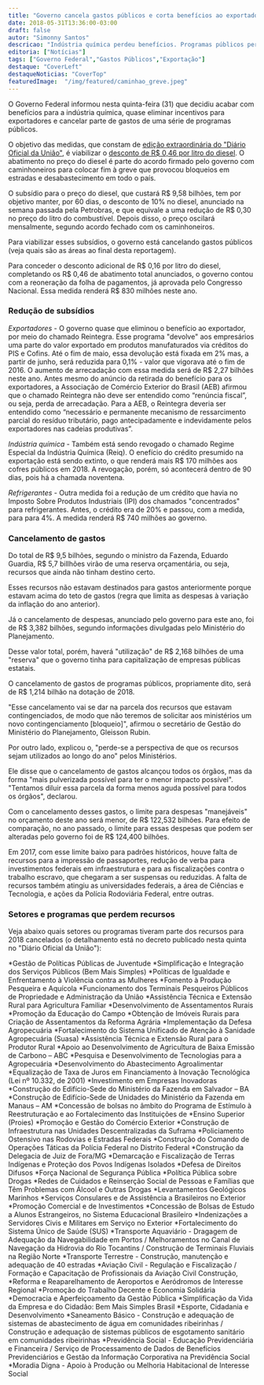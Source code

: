 ```yaml
---
title: "Governo cancela gastos públicos e corta benefícios ao exportador para viabilizar diesel mais barato"
date: 2018-05-31T13:36:00-03:00
draft: false
autor: "Simonny Santos"
descricao: "Indústria química perdeu benefícios. Programas públicos perderam parte dos recursos, como políticas para juventude, violência contra mulheres, políticas sobre drogas e fortalecimento do SUS."
editoria: ["Notícias"]
tags: ["Governo Federal","Gastos Públicos","Exportação"]
destaque: "CoverLeft"
destaqueNoticias: "CoverTop"
featuredImage:  "/img/featured/caminhao_greve.jpeg"
---
```


O Governo Federal informou nesta quinta-feira (31) que decidiu acabar com benefícios para a indústria química, quase eliminar incentivos para exportadores e cancelar parte de gastos de uma série de programas públicos.

O objetivo das medidas, que constam de [edição extraordinária do "Diário Oficial da União"](http://pesquisa.in.gov.br/imprensa/jsp/visualiza/index.jsp?jornal=600&pagina=1&data=30/05/2018&totalArquivos=96), é viabilizar o [desconto de R$ 0,46 por litro do diesel](https://g1.globo.com/economia/noticia/entenda-o-impacto-dos-r-95-bilhoes-das-medidas-anunciadas-pelo-governo-para-o-fim-da-greve-dos-caminhoneiros.ghtml). O abatimento no preço do diesel é parte do acordo firmado pelo governo com caminhoneiros para colocar fim à greve que provocou bloqueios em estradas e desabastecimento em todo o país.

O subsídio para o preço do diesel, que custará R$ 9,58 bilhões, tem por objetivo manter, por 60 dias, o desconto de 10% no diesel, anunciado na semana passada pela Petrobras, e que equivale a uma redução de R$ 0,30 no preço do litro do combustível. Depois disso, o preço oscilará mensalmente, segundo acordo fechado com os caminhoneiros.

Para viabilizar esses subsídios, o governo está cancelando gastos públicos (veja quais são as áreas ao final desta reportagem).

Para conceder o desconto adicional de R$ 0,16 por litro do diesel, completando os R$ 0,46 de abatimento total anunciados, o governo contou com a reoneração da folha de pagamentos, já aprovada pelo Congresso Nacional. Essa medida renderá R$ 830 milhões neste ano.

### Redução de subsídios

*Exportadores* - O governo quase que eliminou o benefício ao exportador, por meio do chamado Reintegra. Esse programa "devolve" aos empresários uma parte do valor exportado em produtos manufaturados via créditos do PIS e Cofins. Até o fim de maio, essa devolução está fixada em 2% mas, a partir de junho, será reduzida para 0,1% - valor que vigorava até o fim de 2016. O aumento de arrecadação com essa medida será de R$ 2,27 bilhões neste ano. Antes mesmo do anúncio da retirada do benefício para os exportadores, a Associação de Comércio Exterior do Brasil (AEB) afirmou que o chamado Reintegra não deve ser entendido como “renúncia fiscal”, ou seja, perda de arrecadação. Para a AEB, o Reintegra deveria ser entendido como “necessário e permanente mecanismo de ressarcimento parcial do resíduo tributário, pago antecipadamente e indevidamente pelos exportadores nas cadeias produtivas”.

*Indústria química* - Também está sendo revogado o chamado Regime Especial da Indústria Química (Reiq). O enefício do crédito presumido na exportação está sendo extinto, o que renderá mais R$ 170 milhões aos cofres públicos em 2018. A revogação, porém, só acontecerá dentro de 90 dias, pois há a chamada noventena.

*Refrigerantes* - Outra medida foi a redução de um crédito que havia no Imposto Sobre Produtos Industriais (IPI) dos chamados "concentrados" para refrigerantes. Antes, o crédito era de 20% e passou, com a medida, para para 4%. A medida renderá R$ 740 milhões ao governo.

### Cancelamento de gastos

Do total de R$ 9,5 bilhões, segundo o ministro da Fazenda, Eduardo Guardia, R$ 5,7 billhões virão de uma reserva orçamentária, ou seja, recursos que ainda não tinham destino certo.

Esses recursos não estavam destinados para gastos anteriormente porque estavam acima do teto de gastos (regra que limita as despesas à variação da inflação do ano anterior).

Já o cancelamento de despesas, anunciado pelo governo para este ano, foi de R$ 3,382 bilhões, segundo informações divulgadas pelo Ministério do Planejamento.

Desse valor total, porém, haverá "utilização" de R$ 2,168 bilhões de uma "reserva" que o governo tinha para capitalização de empresas públicas estatais.

O cancelamento de gastos de programas públicos, propriamente dito, será de R$ 1,214 bilhão na dotação de 2018.

"Esse cancelamento vai se dar na parcela dos recursos que estavam contingenciados, de modo que não teremos de solicitar aos ministérios um novo contingenciamento [bloqueio]", afirmou o secretário de Gestão do Ministério do Planejamento, Gleisson Rubin.

Por outro lado, explicou o, "perde-se a perspectiva de que os recursos sejam utilizados ao longo do ano" pelos Ministérios.

Ele disse que o cancelamento de gastos alcançou todos os órgãos, mas da forma "mais pulverizada possível para ter o menor impacto possível". "Tentamos diluir essa parcela da forma menos aguda possível para todos os órgãos", declarou.

Com o cancelamento desses gastos, o limite para despesas "manejáveis" no orçamento deste ano será menor, de R$ 122,532 bilhões. Para efeito de comparação, no ano passado, o limite para essas despesas que podem ser alteradas pelo governo foi de R$ 124,400 bilhões.

Em 2017, com esse limite baixo para padrões históricos, houve falta de recursos para a impressão de passaportes, redução de verba para investimentos federais em infraestrutura e para as fiscalizações contra o trabalho escravo, que chegaram a ser suspensas ou reduzidas. A falta de recursos também atingiu as universidades federais, a área de Ciências e Tecnologia, e ações da Polícia Rodoviária Federal, entre outras.

### Setores e programas que perdem recursos

Veja abaixo quais setores ou programas tiveram parte dos recursos para 2018 cancelados (o detalhamento está no decreto publicado nesta quinta no "Diário Oficial da União"):

*Gestão de Políticas Públicas de Juventude
*Simplificação e Integração dos Serviços Públicos (Bem Mais Simples)
*Políticas de Igualdade e Enfrentamento à Violência contra as Mulheres
*Fomento à Produção Pesqueira e Aquícola
*Funcionamento dos Terminais Pesqueiros Públicos de Propriedade e Administração da União
*Assistência Técnica e Extensão Rural para Agricultura Familiar
*Desenvolvimento de Assentamentos Rurais
*Promoção da Educação do Campo
*Obtenção de Imóveis Rurais para Criação de Assentamentos da Reforma Agrária
*Implementação da Defesa Agropecuária
*Fortalecimento do Sistema Unificado de Atenção à Sanidade Agropecuária (Suasa)
*Assistência Técnica e Extensão Rural para o Produtor Rural
*Apoio ao Desenvolvimento de Agricultura de Baixa Emissão de Carbono – ABC
*Pesquisa e Desenvolvimento de Tecnologias para a Agropecuária
*Desenvolvimento do Abastecimento Agroalimentar
*Equalização de Taxa de Juros em Financiamento à Inovação Tecnológica (Lei nº 10.332, de 2001)
*Investimento em Empresas Inovadoras
*Construção do Edifício-Sede do Ministério da Fazenda em Salvador – BA
*Construção de Edifício-Sede de Unidades do Ministério da Fazenda em Manaus – AM
*Concessão de bolsas no âmbito do Programa de Estímulo à Reestruturação e ao Fortalecimento das Instituições de *Ensino Superior (Proies)
*Promoção e Gestão do Comércio Exterior
*Construção de Infraestrutura nas Unidades Descentralizadas da Suframa
*Policiamento Ostensivo nas Rodovias e Estradas Federais
*Construção do Comando de Operações Táticas da Polícia Federal no Distrito Federal
*Construção da Delegacia de Juiz de Fora/MG
*Demarcação e Fiscalização de Terras Indígenas e Proteção dos Povos Indígenas Isolados
*Defesa de Direitos Difusos
*Força Nacional de Segurança Pública
*Política Pública sobre Drogas
*Redes de Cuidados e Reinserção Social de Pessoas e Famílias que Têm Problemas com Álcool e Outras Drogas
*Levantamentos Geológicos Marinhos
*Serviços Consulares e de Assistência a Brasileiros no Exterior
*Promoção Comercial e de Investimentos
*Concessão de Bolsas de Estudo a Alunos Estrangeiros, no Sistema Educacional Brasileiro
*Indenizações a Servidores Civis e Militares em Serviço no Exterior
*Fortalecimento do Sistema Único de Saúde (SUS)
*Transporte Aquaviário - Dragagem de Adequação da Navegabilidade em Portos / Melhoramentos no Canal de Navegação da Hidrovia do Rio Tocantins / Construção de Terminais Fluviais na Região Norte
*Transporte Terrestre - Construção, manutenção e adequação de 40 estradas
*Aviação Civil - Regulação e Fiscalização / Formação e Capacitação de Profissionais da Aviação Civil Construção, *Reforma e Reaparelhamento de Aeroportos e Aeródromos de Interesse Regional
*Promoção do Trabalho Decente e Economia Solidária
*Democracia e Aperfeiçoamento da Gestão Pública
*Simplificação da Vida da Empresa e do Cidadão: Bem Mais Simples Brasil
*Esporte, Cidadania e Desenvolvimento
*Saneamento Básico - Construção e adequação de sistemas de abastecimento de água em comunidades ribeirinhas / Construção e adequação de sistemas públicos de esgotamento sanitário em comunidades ribeirinhas
*Previdência Social - Educação Previdenciária e Financeira / Serviço de Processamento de Dados de Benefícios Previdenciários e Gestão da Informação Corporativa na Previdência Social
*Moradia Digna - Apoio à Produção ou Melhoria Habitacional de Interesse Social
